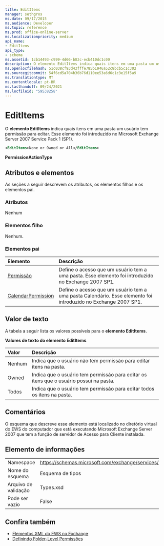 ```yaml
---
title: EditItems
manager: sethgros
ms.date: 09/17/2015
ms.audience: Developer
ms.topic: reference
ms.prod: office-online-server
ms.localizationpriority: medium
api_name:
- EditItems
api_type:
- schema
ms.assetid: 1cb14493-c999-4d66-b82c-ecb410dc1c00
description: O elemento EditItems indica quais itens em uma pasta um usuário tem permissão para editar. Esse elemento foi introduzido no Microsoft Exchange Server 2007 Service Pack 1 (SP1).
ms.openlocfilehash: 51c038cf93d43fffe785b1946a52c8bcb5c1c302
ms.sourcegitcommit: 54f6cd5a704b36b76d110ee53a6d6c1c3e15f5a9
ms.translationtype: MT
ms.contentlocale: pt-BR
ms.lasthandoff: 09/24/2021
ms.locfileid: "59538258"
---
```

# <a name="edititems"></a>EditItems

O **elemento EditItems** indica quais itens em uma pasta um usuário tem permissão para editar. Esse elemento foi introduzido no Microsoft Exchange Server 2007 Service Pack 1 (SP1). 
  
```xml
<EditItems>None or Owned or All</EditItems>
```

 **PermissionActionType**
## <a name="attributes-and-elements"></a>Atributos e elementos

As seções a seguir descrevem os atributos, os elementos filhos e os elementos pai.
  
### <a name="attributes"></a>Atributos

Nenhum
  
### <a name="child-elements"></a>Elementos filho

Nenhum.
  
### <a name="parent-elements"></a>Elementos pai

|**Elemento**|**Descrição**|
|:-----|:-----|
|[Permissão](permission.md) <br/> |Define o acesso que um usuário tem a uma pasta. Esse elemento foi introduzido no Exchange 2007 SP1.  <br/> |
|[CalendarPermission](calendarpermission.md) <br/> |Define o acesso que um usuário tem a uma pasta Calendário. Esse elemento foi introduzido no Exchange 2007 SP1.  <br/> |
   
## <a name="text-value"></a>Valor de texto

A tabela a seguir lista os valores possíveis para o **elemento EditItems.** 
  
**Valores de texto do elemento EditItems**

|**Valor**|**Descrição**|
|:-----|:-----|
|Nenhum  <br/> |Indica que o usuário não tem permissão para editar itens na pasta.  <br/> |
|Owned  <br/> |Indica que o usuário tem permissão para editar os itens que o usuário possui na pasta.  <br/> |
|Todos  <br/> |Indica que o usuário tem permissão para editar todos os itens na pasta.  <br/> |
   
## <a name="remarks"></a>Comentários

O esquema que descreve esse elemento está localizado no diretório virtual do EWS do computador que está executando Microsoft Exchange Server 2007 que tem a função de servidor de Acesso para Cliente instalada.
  
## <a name="element-information"></a>Elemento de informações

|||
|:-----|:-----|
|Namespace  <br/> |https://schemas.microsoft.com/exchange/services/2006/types  <br/> |
|Nome do esquema  <br/> |Esquema de tipos  <br/> |
|Arquivo de validação  <br/> |Types.xsd  <br/> |
|Pode ser vazio  <br/> |False  <br/> |
   
## <a name="see-also"></a>Confira também

- [Elementos XML do EWS no Exchange](ews-xml-elements-in-exchange.md)
- [Definindo Folder-Level Permissões](https://msdn.microsoft.com/library/c7530e86-5112-401c-b10a-9c054ae59f07%28Office.15%29.aspx)

